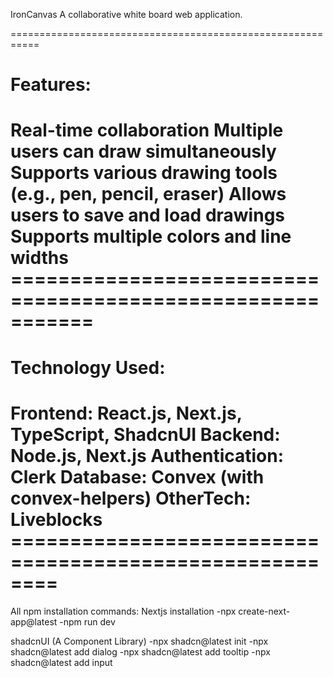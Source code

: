 IronCanvas
A collaborative white board web application.

===========================================================

Features:
===========================================================

Real-time collaboration
Multiple users can draw simultaneously
Supports various drawing tools (e.g., pen, pencil, eraser)
Allows users to save and load drawings
Supports multiple colors and line widths ===========================================================
===========================================================

Technology Used:
===========================================================

Frontend: React.js, Next.js, TypeScript, ShadcnUI
Backend: Node.js, Next.js
Authentication: Clerk
Database: Convex (with convex-helpers)
OtherTech: Liveblocks ========================================================
========================================================

All npm installation commands:
Nextjs installation
-npx create-next-app@latest -npm run dev

shadcnUI (A Component Library)
-npx shadcn@latest init
-npx shadcn@latest add dialog
-npx shadcn@latest add tooltip
-npx shadcn@latest add input